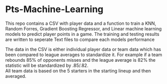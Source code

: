 # Pts-Machine-Learning

This repo contains a CSV with player data and a function to train a KNN, Random Forres, Gradient Boosting Regressor, and Linear machine learning models to predict player points in a game.  The training and testing results are written to seperate Text files to compare each models performance

The data in the CSV is either individual player data or team data which has been compared to league averages to standardize it.  For example if a team rebounds 85% of opponents misses and the league average is 82% the statistic will be standardized by .85/.82.  
All team data is based on the 5 starters in the starting lineup and then averaged.

